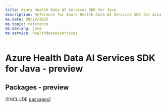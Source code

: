 ```yaml
---
title: Azure Health Data AI Services SDK for Java
description: Reference for Azure Health Data AI Services SDK for Java
ms.date: 09/29/2025
ms.topic: reference
ms.devlang: java
ms.service: healthdataaiservices
---
```

# Azure Health Data AI Services SDK for Java - preview
## Packages - preview
[!INCLUDE [packages](health-data-ai-services-index.md)]